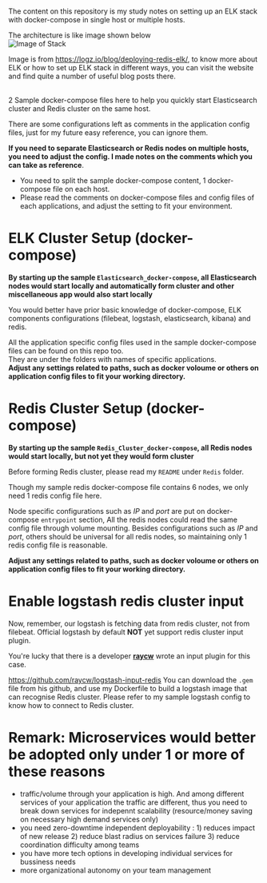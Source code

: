 #

The content on this repository is my study notes on setting up an ELK stack with docker-compose in single host or multiple hosts.<br>

The architecture is like image shown below<br>
![Image of Stack](https://dytvr9ot2sszz.cloudfront.net/wp-content/uploads/2019/07/beats-to-redis.png)

Image is from https://logz.io/blog/deploying-redis-elk/, to know more about ELK or how to set up ELK stack in different ways, you can visit the website and find quite a number of useful blog posts there.
<br><br>

2 Sample docker-compose files here to help you quickly start Elasticsearch cluster and Redis cluster on the same host.

There are some configurations left as comments in the application config files, just for my future easy reference, you can ignore them.

**If you need to separate Elasticsearch or Redis nodes on multiple hosts, you need to adjust the config. I made notes on the comments which you can take as reference**. 
- You need to split the sample docker-compose content, 1 docker-compose file on each host.
- Please read the comments on docker-compose files and config files of each applications, and adjust the setting to fit your environment.

# ELK Cluster Setup (docker-compose)
**By starting up the sample `Elasticsearch_docker-compose`, all Elasticsearch nodes would start locally and  automatically form cluster and other miscellaneous app would also start locally** 

You would better have prior basic knowledge of docker-compose, ELK components configurations (filebeat, logstash, elasticsearch, kibana) and redis.

All the application specific config files used in the sample docker-compose files can be found on this repo too.<br>
They are under the folders with names of specific applications.<br>
**Adjust any settings related to paths, such as docker voloume or others on application config files to fit your working directory.**


# Redis Cluster Setup (docker-compose)
**By starting up the sample `Redis_Cluster_docker-compose`, all Redis nodes would start locally, but not yet they would form cluster** 

Before forming Redis cluster, please read my `README` under `Redis` folder.

Though my sample redis docker-compose file contains 6 nodes, we only need 1 redis config file here.<br>

Node specific configurations such as *IP* and *port* are put on docker-compose `entrypoint` section, All the redis nodes could read the same config file through volume mounting. Besides configurations such as *IP* and *port*, others should be universal for all redis nodes, so maintaining only 1 redis config file is reasonable.

**Adjust any settings related to paths, such as docker voloume or others on application config files to fit your working directory.**

# Enable logstash redis cluster input
Now, remember, our logstash is fetching data from redis cluster, not from filebeat. Official logstash by default **NOT** yet support redis cluster input plugin.

You're lucky that there is a developer [**raycw**](https://github.com/raycw) wrote an input plugin for this case.

https://github.com/raycw/logstash-input-redis You can download the ``.gem`` file from his github, and use my Dockerfile to build a logstash image that can recognise Redis cluster. Please refer to my sample logstash config to know how to connect to Redis cluster.

# Remark: Microservices would better be adopted only under 1 or more of these reasons 
* traffic/volume through your application is high. And among different services of your application the traffic are different, thus you need to break down services for indepennt scalability (resource/money saving on necessary high demand services only)
* you need zero-downtime independent deployability : 1) reduces impact of new release 2) reduce blast radius on services failure 3) reduce coordination difficulty among teams
* you have more tech options in developing individual services for bussiness needs
* more organizational autonomy on your team management
